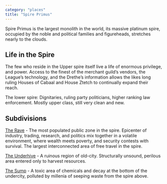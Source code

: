 ```yaml
---
category: "places"
title: "Spire Primus"
---
```


Spire Primus is the largest monolith in the world, its massive platinum spire, occupied by the noble and political families and figureheads, stretches nearly to the clouds.

## Life in the Spire

The few who reside in the Upper spire itself live a life of enormous privilege, and power. Access to the finest of the merchant guild’s vendors, the League’s technology, and the Drethe’s information allows the likes long ruling Houses of Cabaal and House Ztetch to continually expand their reach.

The lower spire: Dignitaries, ruling party politicians, higher ranking law enforcement. Mostly upper class, still very clean and new.

## Subdivisions

[The Rave](/articles/places/the-rave) - The most populated public zone in the spire. Epicenter of industry, trading, research, and politics mix together in a volatile environment, where wealth meets poverty, and security contests with survival. The largest interconnected area of free travel in the spire.

[The Underhive](/articles/places/the-underhive) - A ruinous region of old-city. Structurally unsound, perilous area entered only to harvest resources.

[The Sump](/articles/places/the-sump) - A toxic area of chemicals and decay at the bottom of the undercity, polluted by millenia of seeping waste from the spire above.
